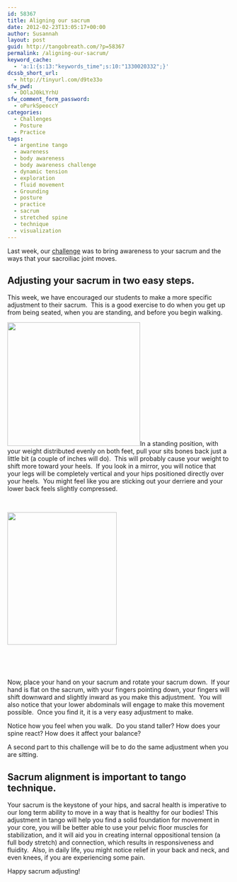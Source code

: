 ```yaml
---
id: 58367
title: Aligning our sacrum
date: 2012-02-23T13:05:17+00:00
author: Susannah
layout: post
guid: http://tangobreath.com/?p=58367
permalink: /aligning-our-sacrum/
keyword_cache:
  - 'a:1:{s:13:"keywords_time";s:10:"1330020332";}'
dcssb_short_url:
  - http://tinyurl.com/d9te33o
sfw_pwd:
  - DOlaJ0kLYrhU
sfw_comment_form_password:
  - oPurkSpeoccY
categories:
  - Challenges
  - Posture
  - Practice
tags:
  - argentine tango
  - awareness
  - body awareness
  - body awareness challenge
  - dynamic tension
  - exploration
  - fluid movement
  - Grounding
  - posture
  - practice
  - sacrum
  - stretched spine
  - technique
  - visualization
---
```

Last week, our <a title="Perceiving the dynamic sacrum" href="http://tangobreath.com/perceiving-the-dynamic-sacrum-2/" target="_blank">challenge</a> was to bring awareness to your sacrum and the ways that your sacroiliac joint moves.

## Adjusting your sacrum in two easy steps.

This week, we have encouraged our students to make a more specific adjustment to their sacrum.  This is a good exercise to do when you get up from being seated, when you are standing, and before you begin walking.

<!--more-->

[<img class="alignleft size-medium wp-image-58369" title="pelvislateral" alt="" src="http://tangobreath.com/wp-content/uploads/2012/02/pelvislateral-300x280.jpg" width="300" height="280" srcset="http://tangobreath.com/wp-content/uploads/2012/02/pelvislateral-300x280.jpg 300w, http://tangobreath.com/wp-content/uploads/2012/02/pelvislateral-320x300.jpg 320w, http://tangobreath.com/wp-content/uploads/2012/02/pelvislateral.jpg 322w" sizes="(max-width: 300px) 100vw, 300px" />](http://tangobreath.com/wp-content/uploads/2012/02/pelvislateral.jpg)In a standing position, with your weight distributed evenly on both feet, pull your sits bones back just a little bit (a couple of inches will do).  This will probably cause your weight to shift more toward your heels.  If you look in a mirror, you will notice that your legs will be completely vertical and your hips positioned directly over your heels.  You might feel like you are sticking out your derriere and your lower back feels slightly compressed.

&nbsp;

[<img class="alignleft size-medium wp-image-58370" title="sacrum back" alt="" src="http://tangobreath.com/wp-content/uploads/2012/02/sacrum-back-247x300.jpg" width="247" height="300" srcset="http://tangobreath.com/wp-content/uploads/2012/02/sacrum-back-247x300.jpg 247w, http://tangobreath.com/wp-content/uploads/2012/02/sacrum-back.jpg 320w" sizes="(max-width: 247px) 100vw, 247px" />](http://tangobreath.com/wp-content/uploads/2012/02/sacrum-back.jpg)

&nbsp;

&nbsp;

Now, place your hand on your sacrum and rotate your sacrum down.  If your hand is flat on the sacrum, with your fingers pointing down, your fingers will shift downward and slightly inward as you make this adjustment.  You will also notice that your lower abdominals will engage to make this movement possible.  Once you find it, it is a very easy adjustment to make.

Notice how you feel when you walk.  Do you stand taller? How does your spine react? How does it affect your balance?

A second part to this challenge will be to do the same adjustment when you are sitting.

## 

## 

## Sacrum alignment is important to tango technique.

Your sacrum is the keystone of your hips, and sacral health is imperative to our long term ability to move in a way that is healthy for our bodies! This adjustment in tango will help you find a solid foundation for movement in your core, you will be better able to use your pelvic floor muscles for stabilization, and it will aid you in creating internal oppositional tension (a full body stretch) and connection, which results in responsiveness and fluidity.  Also, in daily life, you might notice relief in your back and neck, and even knees, if you are experiencing some pain.

Happy sacrum adjusting!